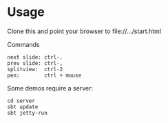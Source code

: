 Usage
=====

Clone this and point your browser to file://.../start.html

Commands

    next slide: ctrl-. 
    prev slide: ctrl-, 
    splitview:  ctrl-2
    pen:        ctrl + mouse

Some demos require a server: 

    cd server
    sbt update
    sbt jetty-run

